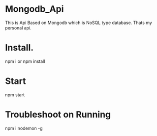 # Mongodb_Api
This is Api Based on Mongodb which is  NoSQL type database.
Thats my personal api.
 
 # Install.
 npm i or npm install
 
 # Start 
 npm start
 
 # Troubleshoot on Running
 npm i nodemon -g
 
 
